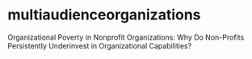 # multiaudienceorganizations
Organizational Poverty in Nonprofit Organizations:  Why Do Non-Profits Persistently Underinvest in  Organizational Capabilities?
